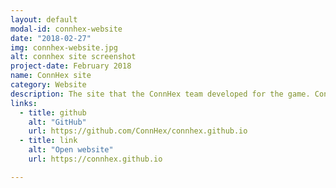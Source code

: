 ```yaml
---
layout: default
modal-id: connhex-website
date: "2018-02-27"
img: connhex-website.jpg
alt: connhex site screenshot
project-date: February 2018
name: ConnHex site
category: Website
description: The site that the ConnHex team developed for the game. ConnHex is a game developed at the Global Game Jam 2018 in Turin that won the "best total global game" prize, the most ambitious of the event. The site is developed with Jekyll.
links:
  - title: github
    alt: "GitHub"
    url: https://github.com/ConnHex/connhex.github.io
  - title: link
    alt: "Open website"
    url: https://connhex.github.io

---
```

